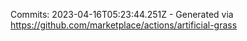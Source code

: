 Commits: 2023-04-16T05:23:44.251Z - Generated via https://github.com/marketplace/actions/artificial-grass
<br>
